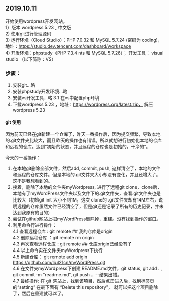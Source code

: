 ## 2019.10.11
开始使用wordpress开发网站。  
1）版本 wordpress 5.23 , 中文版  
2) 使用git进行管理源码  
3) 运行环境（Cloud Studio）：PHP 7.0.32 和 MySQL 5.7.24 (密码为 coding)， 地址：https://studio.dev.tencent.com/dashboard/workspace  
4) 开发环境：phpstudy（PHP 7.3.4 nts 和 MySQL 5.7.26）； 开发工具： visual studio （以下简称：VS）  

### 步骤：
1. 安装git...略
2. 安装phpstudy开发环境...略
3. 安装vs开发工具...略 
   3.1 在vs中配置php环境  
4. 下载wordpress 5.23 ，地址：https://wordpress.org/latest.zip， 解压 wordpress 5.23 

   
#### git 使用
因为前天已经在git新建一个仓库了，昨天一番操作后，因为提交频繁，导致本地的.git文件夹比较大，而且昨天的操作也有错误。所以就想进行初始化本地的仓库和远程的仓库。达到“初始的状态，并且远程的仓库也是初始的，干净的”。

今天的一番操作：
1. 在本地git删除全部文件，然后add, commit, push, 这样清空了，本地的文件和远程的仓库文件。但是本地的.git文件夹大小却没有变化，并且还增大了。这不是我想看到的。
2. 接着，删除了本地的文件夹myWordpress, 进行了远程git clone，clone后，本地有了myWordPress文件夹以及文件下的.git文件夹，查看.git文件夹也是比较大（初始git init 大小不到1M，这次 clone的 .git文件夹却有14M左右，说明远程的仓库虽然文件已经清空了，但是git还是记录了所有的历史记录，并未达到我原有的目的）
3. 尝试在github网站上把myWordPress删除掉，重建。没有找到操作的窗口。
4. 利用命令行进行操作：  
   4.1 查看远程仓库 : git remote  ## 我的仓库是origin  
   4.2 删除远程仓库 ：git remote rm origin  
   4.3 再次查看远程仓库 : git remote  ## 仓库origin已经没有了  
   4.4 以上命令实在文件夹myWordpress下执行  
   4.5 新建仓库： git remote add origin https://github.com/liul21cn/myWordPress.git  
   4.6 在文件夹myWordpress下创建 README.md文件，git status, git add . , git commit -m "readme.md", git push ，--结果出错。  
   4.7 最终操作: 在 git 网站上，找到该项目，然后点击进入后，找到标签页的“setting” 在最下面有 “Delete this repository”， 就可以把这个项目删除了，然后在重建就可以了。  





